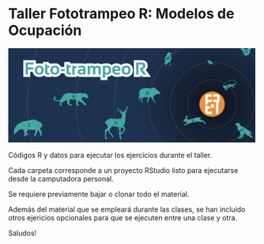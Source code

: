 # Taller Fototrampeo R: Modelos de Ocupación

<img align="rigth" src="banner.png" alt="drawing" width="500"/>

Códigos R y datos para ejecutar los ejercicios durante el taller.

Cada carpeta corresponde a un proyecto RStudio listo para ejecutarse desde la camputadora personal.

Se requiere previamente bajar o clonar todo el material.

Además del material que se empleará durante las clases, se han incluido otros ejericios opcionales para que se ejecuten entre una clase y otra.

Saludos!
